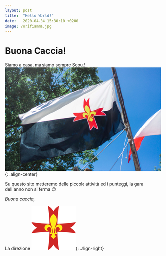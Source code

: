 ```yaml
---
layout: post
title:  "Hello World!"
date:   2020-04-04 15:30:10 +0200
image: /orifiamma.jpg
---
```

# Buona Caccia!

Siamo a casa, ma siamo sempre Scout!  
![orifiamma](/orifiamma.jpg){: .align-center}

Su questo sito metteremo delle piccole attività ed i punteggi, la gara dell'anno non si ferma 😉

*Buona caccia,*

La direzione ![giglio](/giglio.png){: .align-right}
